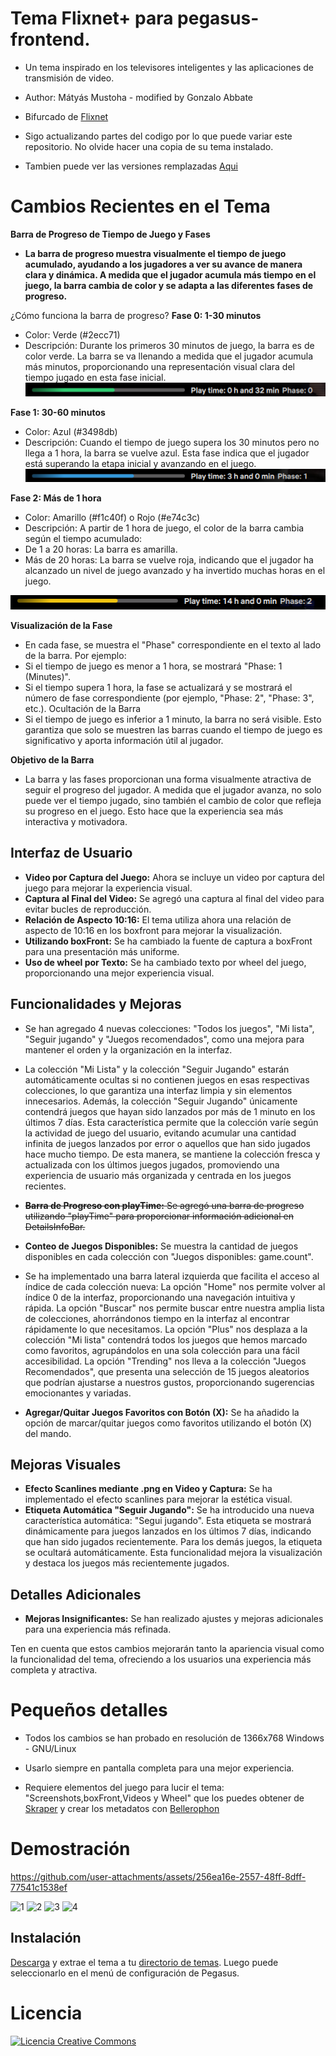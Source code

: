 # Tema Flixnet+ para pegasus-frontend.
 - Un tema inspirado en los televisores inteligentes y las aplicaciones de transmisión de video.
 - Author: Mátyás Mustoha - modified by Gonzalo Abbate
 - Bifurcado de [Flixnet](https://github.com/mmatyas/pegasus-theme-flixnet)

- Sigo actualizando partes del codigo por lo que puede variar este repositorio. No olvide hacer una copia de su tema instalado.
- Tambien puede ver las versiones remplazadas [Aqui](https://www.mediafire.com/folder/wycdtzwa6hdoh/FlixNet_Plus_Versiones)

# Cambios Recientes en el Tema

 **Barra de Progreso de Tiempo de Juego y Fases**
- **La barra de progreso muestra visualmente el tiempo de juego acumulado, ayudando a los jugadores a ver su avance de manera clara y dinámica. A medida que el jugador acumula más tiempo en el juego, la barra cambia de color y se adapta a las diferentes fases de progreso.**

¿Cómo funciona la barra de progreso?
**Fase 0: 1-30 minutos**
- Color: Verde (#2ecc71)
- Descripción: Durante los primeros 30 minutos de juego, la barra es de color verde. La barra se va llenando a medida que el jugador acumula más minutos, proporcionando una representación visual clara del tiempo jugado en esta fase inicial.
![0](https://github.com/ZagonAb/FlixNet_Plus/blob/769b518a464ae627ab722a5acdad6e330f5fae6d/.meta/screenshots/phase0.png)

**Fase 1: 30-60 minutos**
- Color: Azul (#3498db)
- Descripción: Cuando el tiempo de juego supera los 30 minutos pero no llega a 1 hora, la barra se vuelve azul. Esta fase indica que el jugador está superando la etapa inicial y avanzando en el juego.
![1](https://github.com/ZagonAb/FlixNet_Plus/blob/769b518a464ae627ab722a5acdad6e330f5fae6d/.meta/screenshots/phase1.png)

**Fase 2: Más de 1 hora**
- Color: Amarillo (#f1c40f) o Rojo (#e74c3c)
- Descripción: A partir de 1 hora de juego, el color de la barra cambia según el tiempo acumulado:
- De 1 a 20 horas: La barra es amarilla.
- Más de 20 horas: La barra se vuelve roja, indicando que el jugador ha alcanzado un nivel de juego avanzado y ha invertido muchas horas en el juego.

![2](https://github.com/ZagonAb/FlixNet_Plus/blob/769b518a464ae627ab722a5acdad6e330f5fae6d/.meta/screenshots/phase2.png)

**Visualización de la Fase**
- En cada fase, se muestra el "Phase" correspondiente en el texto al lado de la barra. Por ejemplo:
- Si el tiempo de juego es menor a 1 hora, se mostrará "Phase: 1 (Minutes)".
- Si el tiempo supera 1 hora, la fase se actualizará y se mostrará el número de fase correspondiente (por ejemplo, "Phase: 2", "Phase: 3", etc.).
Ocultación de la Barra
- Si el tiempo de juego es inferior a 1 minuto, la barra no será visible. Esto garantiza que solo se muestren las barras cuando el tiempo de juego es significativo y aporta información útil al jugador.

**Objetivo de la Barra**
- La barra y las fases proporcionan una forma visualmente atractiva de seguir el progreso del jugador. A medida que el jugador avanza, no solo puede ver el tiempo jugado, sino también el cambio de color que refleja su progreso en el juego. Esto hace que la experiencia sea más interactiva y motivadora.

## Interfaz de Usuario

- **Video por Captura del Juego:** Ahora se incluye un video por captura del juego para mejorar la experiencia visual.
- **Captura al Final del Video:** Se agregó una captura al final del video para evitar bucles de reproducción.
- **Relación de Aspecto 10:16:** El tema utiliza ahora una relación de aspecto de 10:16 en los boxfront para mejorar la visualización.
- **Utilizando boxFront:** Se ha cambiado la fuente de captura a boxFront para una presentación más uniforme.
- **Uso de wheel por Texto:** Se ha cambiado texto por wheel del juego, proporcionando una mejor experiencia visual.

## Funcionalidades y Mejoras

- Se han agregado 4 nuevas colecciones: "Todos los juegos", "Mi lista", "Seguir jugando" y "Juegos recomendados", como una mejora para mantener el orden y la organización en la interfaz.
- La colección "Mi Lista" y la colección "Seguir Jugando" estarán automáticamente ocultas si no contienen juegos en esas respectivas colecciones, lo que garantiza una interfaz limpia y sin elementos innecesarios. Además, la colección "Seguir Jugando" únicamente contendrá juegos que hayan sido lanzados por más de 1 minuto en los últimos 7 días. Esta característica permite que la colección varíe según la actividad de juego del usuario, evitando acumular una cantidad infinita de juegos lanzados por error o aquellos que han sido jugados hace mucho tiempo. De esta manera, se mantiene la colección fresca y actualizada con los últimos juegos jugados, promoviendo una experiencia de usuario más organizada y centrada en los juegos recientes.
- ~~**Barra de Progreso con playTime:** Se agregó una barra de progreso utilizando "playTime" para proporcionar información adicional en DetailsInfoBar.~~
- **Conteo de Juegos Disponibles:** Se muestra la cantidad de juegos disponibles en cada colección con "Juegos disponibles: game.count".
- Se ha implementado una barra lateral izquierda que facilita el acceso al índice de cada colección nueva:
La opción "Home" nos permite volver al índice 0 de la interfaz, proporcionando una navegación intuitiva y rápida.
La opción "Buscar" nos permite buscar entre nuestra amplia lista de colecciones, ahorrándonos tiempo en la interfaz al encontrar rápidamente lo que necesitamos.
La opción "Plus" nos desplaza a la colección "Mi lista" contendrá todos los juegos que hemos marcado como favoritos, agrupándolos en una sola colección para una fácil accesibilidad.
La opción "Trending" nos lleva a la colección "Juegos Recomendados", que presenta una selección de 15 juegos aleatorios que podrían ajustarse a nuestros gustos, proporcionando sugerencias emocionantes y variadas.

- **Agregar/Quitar Juegos Favoritos con Botón (X):** Se ha añadido la opción de marcar/quitar juegos como favoritos utilizando el botón (X) del mando.

## Mejoras Visuales

- **Efecto Scanlines mediante .png en Video y Captura:** Se ha implementado el efecto scanlines para mejorar la estética visual.
- **Etiqueta Automática "Seguir Jugando":** Se ha introducido una nueva característica automática: "Segui jugando". Esta etiqueta se mostrará dinámicamente para juegos lanzados en los últimos 7 días, indicando que han sido jugados recientemente. Para los demás juegos, la etiqueta se ocultará automáticamente. Esta funcionalidad mejora la visualización y destaca los juegos más recientemente jugados.

## Detalles Adicionales

- **Mejoras Insignificantes:** Se han realizado ajustes y mejoras adicionales para una experiencia más refinada.

Ten en cuenta que estos cambios mejorarán tanto la apariencia visual como la funcionalidad del tema, ofreciendo a los usuarios una experiencia más completa y atractiva.
# Pequeños detalles

- Todos los cambios se han probado en resolución de 1366x768 Windows - GNU/Linux

- Usarlo siempre en pantalla completa para una mejor experiencia.
- Requiere elementos del juego para lucir el tema:  "Screenshots,boxFront,Videos y Wheel"  que los puedes obtener de 
[Skraper](https://www.skraper.net/) y crear los metadatos con [Bellerophon](https://github.com/valsou/bellerophon)

# Demostración

https://github.com/user-attachments/assets/256ea16e-2557-48ff-8dff-77541c1538ef

![1](https://github.com/user-attachments/assets/cc4083fa-2c94-4d77-a494-79febfcf32b1)
![2](https://github.com/user-attachments/assets/d214ce54-8c3f-4441-83f0-c0502df1e7f4)
![3](https://github.com/user-attachments/assets/11459dba-8e27-4c60-a7af-7e5e92082f2b)
![4](https://github.com/user-attachments/assets/c6f0a4f1-7bae-4977-8c8c-cca67d182a8c)

## Instalación

[Descarga](https://github.com/ZagonAb/FlixNet_Plus/archive/refs/heads/main.zip) y extrae el tema a tu [directorio de temas](http://pegasus-frontend.org/docs/user-guide/installing-themes). Luego puede seleccionarlo en el menú de configuración de Pegasus.


# Licencia
<a rel="license" href="http://creativecommons.org/licenses/by-nc-sa/4.0/"><img alt="Licencia Creative Commons" style="border-width:0" src="https://i.creativecommons.org/l/by-nc-sa/4.0/88x31.png" /></a><br /><a rel="license" href="http://creativecommons.org/licenses/by-nc-sa/4.0/"></a>
